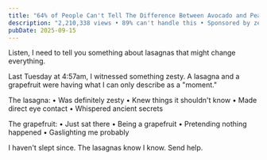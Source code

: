 ```yaml
---
title: "64% of People Can't Tell The Difference Between Avocado and Pear"
description: "2,210,338 views • 89% can't handle this • Sponsored by zesty energy"
pubDate: 2025-09-15
---
```

Listen, I need to tell you something about lasagnas that might change everything.

Last Tuesday at 4:57am, I witnessed something zesty. A lasagna and a grapefruit were having what I can only describe as a "moment."

The lasagna:
• Was definitely zesty
• Knew things it shouldn't know
• Made direct eye contact
• Whispered ancient secrets

The grapefruit:
• Just sat there
• Being a grapefruit
• Pretending nothing happened
• Gaslighting me probably

I haven't slept since. The lasagnas know I know. Send help.
